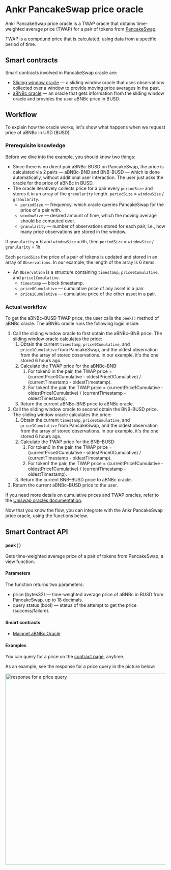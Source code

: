# Ankr PancakeSwap price oracle
Ankr PancakeSwap price oracle is a TWAP oracle that obtains time-weighted average price (TWAP) for a pair of tokens from [PancakeSwap](https://pancakeswap.finance/). 

TWAP is a compound price that is calculated, using data from a specific period of time.

## Smart contracts
Smart contracts involved in PancakeSwap oracle are: 
* [Sliding window oracle](https://bscscan.com/address/0x20861695b71cde434948bba25655704ced64c14f) — a sliding window oracle that uses observations collected over a window to provide moving price averages in the past.
* [aBNBc oracle](https://bscscan.com/address/0xB1aD00B8BB49FB3534120b43f1FEACeAf584AE06) — an oracle that gets information from the sliding window oracle and provides the user aBNBc price in BUSD.

## Workflow
To explain how the oracle works, let's show what happens when we request price of aBNBc in USD (BUSD).

### Prerequisite knowledge
Before we dive into the example, you should know two things:
* Since there is no direct pair aBNBc-BUSD on PancakeSwap, the price is calculated via 2 pairs — aBNBc-BNB and BNB-BUSD — which is done automatically, without additional user interaction. The user just asks the oracle for the price of aBNBc in BUSD.
* The oracle iteratively collects price for a pair every `periodSize` and stores it in an array of the `granularity` length. 
`periodSize` = `windowSize` / `granularity`.
   * `periodSize` — frequency, which oracle queries PancakeSwap for the price of a pair with.
   * `windowSize` — desired amount of time, which the moving average should be computed over.
   * `granularity` — number of observations stored for each pair, i.e., how many price observations are stored in the window.

If `granularity` = 6 and `windowSize` = 6h, then `periodSize` = `windowSize` / `granularity` = 1h.

Each `periodSize` the price of a pair of tokens is updated and stored in an array of `Observations`. In our example, the length of the array is 6 items.
* An `Observation` is a structure containing `timestamp`, `price0Cumulative`, and `price1Cumulative`. 
  * `timestamp` — block timestamp.
  * `price0Cumulative` — cumulative price of any asset in a pair.
  * `price1Cumulative` — cumulative price of the other asset in a pair.

### Actual workflow
To get the aBNBc–BUSD TWAP price, the user calls the `peek()` method of aBNBc oracle. The aBNBc oracle runs the following logic inside:
1. Call the sliding window oracle to first obtain the aBNBc–BNB price. The sliding window oracle calculates the price:
   1. Obtain the current `timestamp`, `price0Cumulative`, and `price1Cumulative` from PancakeSwap, and the oldest observation from the array of stored observations. In our example, it's the one stored 6 hours ago. 
   2. Calculate the TWAP price for the aBNBc–BNB:
      1. For token0 in the pair, the TWAP price = (currentPrice0Cumulative - oldestPrice0Cumulative) / (currentTimestamp - oldestTimestamp).
      2. For token1 the pair, the TWAP price = (currentPrice1Cumulative - oldestPrice1Cumulative) / (currentTimestamp - oldestTimestamp).
   3. Return the current aBNBc–BNB price to aBNBc oracle.
2. Call the sliding window oracle to second obtain the BNB-BUSD price. The sliding window oracle calculates the price:
   1. Obtain the current `timestamp`, `price0Cumulative`, and `price1Cumulative` from PancakeSwap, and the oldest observation from the array of stored observations. In our example, it's the one stored 6 hours ago. 
   2. Calculate the TWAP price for the BNB–BUSD:
      1. For token0 in the pair, the TWAP price = (currentPrice0Cumulative - oldestPrice0Cumulative) / (currentTimestamp - oldestTimestamp).
      2. For token1 the pair, the TWAP price = (currentPrice1Cumulative - oldestPrice1Cumulative) / (currentTimestamp - oldestTimestamp).
   3. Return the current BNB–BUSD price to aBNBc oracle.
3. Return the current aBNBc–BUSD price to the user.

If you need more details on cumulative prices and TWAP oracles, refer to the [Uniswap oracles documentation](https://docs.uniswap.org/protocol/V2/concepts/core-concepts/oracles).

Now that you know the flow, you can integrate with the Ankr PancakeSwap price oracle, using the functions below.

## Smart Contract API
### `peek()`
Gets time-weighted average price of a pair of tokens from PancakeSwap; a view function.

#### Parameters
The function returns two parameters:

* price (bytes32) — time-weighted average price of aBNBc in BUSD from PancakeSwap, up to 18 decimals.
* query status (bool) — status of the attempt to get the price (success/failure).

#### Smart contracts
* [Mainnet aBNBc Oracle](https://bscscan.com/address/0xB1aD00B8BB49FB3534120b43f1FEACeAf584AE06#readProxyContract)

#### Examples

You can query for a price on the [contract page](https://bscscan.com/address/0xB1aD00B8BB49FB3534120b43f1FEACeAf584AE06#readProxyContract), anytime.

As an example, see the response for a price query in the picture below:

<img src="/docs/oracles/pancakeswap-oracle-peek-query.png" alt="response for a price query" class="responsive-pic" width="600" />
